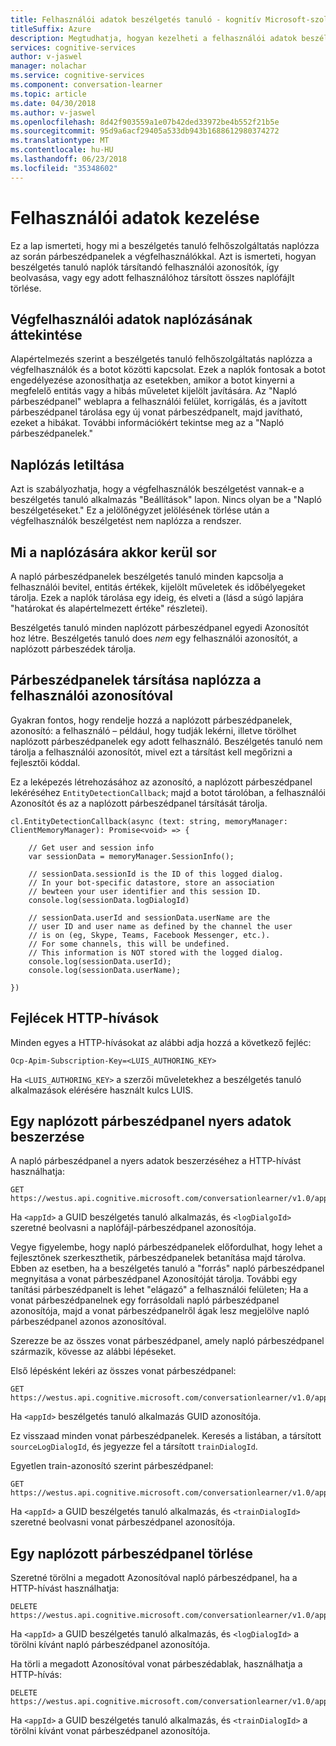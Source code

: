 ```yaml
---
title: Felhasználói adatok beszélgetés tanuló - kognitív Microsoft-szolgáltatások kezelése |} Microsoft Docs
titleSuffix: Azure
description: Megtudhatja, hogyan kezelheti a felhasználói adatok beszélgetés tanuló.
services: cognitive-services
author: v-jaswel
manager: nolachar
ms.service: cognitive-services
ms.component: conversation-learner
ms.topic: article
ms.date: 04/30/2018
ms.author: v-jaswel
ms.openlocfilehash: 8d42f903559a1e07b42ded33972be4b552f21b5e
ms.sourcegitcommit: 95d9a6acf29405a533db943b1688612980374272
ms.translationtype: MT
ms.contentlocale: hu-HU
ms.lasthandoff: 06/23/2018
ms.locfileid: "35348602"
---
```

# <a name="managing-user-data"></a>Felhasználói adatok kezelése

Ez a lap ismerteti, hogy mi a beszélgetés tanuló felhőszolgáltatás naplózza az során párbeszédpanelek a végfelhasználókkal.  Azt is ismerteti, hogyan beszélgetés tanuló naplók társítandó felhasználói azonosítók, így beolvasása, vagy egy adott felhasználóhoz társított összes naplófájlt törlése.

## <a name="overview-of-end-user-data-logging"></a>Végfelhasználói adatok naplózásának áttekintése

Alapértelmezés szerint a beszélgetés tanuló felhőszolgáltatás naplózza a végfelhasználók és a botot közötti kapcsolat.  Ezek a naplók fontosak a botot engedélyezése azonosíthatja az esetekben, amikor a botot kinyerni a megfelelő entitás vagy a hibás műveletet kijelölt javítására.  Az "Napló párbeszédpanel" weblapra a felhasználói felület, korrigálás, és a javított párbeszédpanel tárolása egy új vonat párbeszédpanelt, majd javítható, ezeket a hibákat. További információkért tekintse meg az a "Napló párbeszédpanelek."

## <a name="how-to-disable-logging"></a>Naplózás letiltása

Azt is szabályozhatja, hogy a végfelhasználók beszélgetést vannak-e a beszélgetés tanuló alkalmazás "Beállítások" lapon.  Nincs olyan be a "Napló beszélgetéseket."  Ez a jelölőnégyzet jelölésének törlése után a végfelhasználók beszélgetést nem naplózza a rendszer.

## <a name="what-is-logged"></a>Mi a naplózására akkor kerül sor 

A napló párbeszédpanelek beszélgetés tanuló minden kapcsolja a felhasználói bevitel, entitás értékek, kijelölt műveletek és időbélyegeket tárolja.  Ezek a naplók tárolása egy ideig, és elveti a (lásd a súgó lapjára "határokat és alapértelmezett értéke" részletei).  

Beszélgetés tanuló minden naplózott párbeszédpanel egyedi Azonosítót hoz létre.  Beszélgetés tanuló does *nem* egy felhasználói azonosítót, a naplózott párbeszédek tárolja.  

## <a name="associating-logged-dialogs-with-a-user-id"></a>Párbeszédpanelek társítása naplózza a felhasználói azonosítóval

Gyakran fontos, hogy rendelje hozzá a naplózott párbeszédpanelek, azonosító: a felhasználó – például, hogy tudják lekérni, illetve törölhet naplózott párbeszédpanelek egy adott felhasználó.  Beszélgetés tanuló nem tárolja a felhasználói azonosítót, mivel ezt a társítást kell megőrizni a fejlesztői kóddal.  

Ez a leképezés létrehozásához az azonosító, a naplózott párbeszédpanel lekéréséhez `EntityDetectionCallback`; majd a botot tárolóban, a felhasználói Azonosítót és az a naplózott párbeszédpanel társítását tárolja.  

```
cl.EntityDetectionCallback(async (text: string, memoryManager: ClientMemoryManager): Promise<void> => {

    // Get user and session info
    var sessionData = memoryManager.SessionInfo();

    // sessionData.sessionId is the ID of this logged dialog.
    // In your bot-specific datastore, store an association
    // bewteen your user identifier and this session ID.
    console.log(sessionData.logDialogId)

    // sessionData.userId and sessionData.userName are the 
    // user ID and user name as defined by the channel the user
    // is on (eg, Skype, Teams, Facebook Messenger, etc.).
    // For some channels, this will be undefined.
    // This information is NOT stored with the logged dialog.
    console.log(sessionData.userId);
    console.log(sessionData.userName);

})
```

## <a name="headers-for-http-calls"></a>Fejlécek HTTP-hívások

Minden egyes a HTTP-hívásokat az alábbi adja hozzá a következő fejléc:

```
Ocp-Apim-Subscription-Key=<LUIS_AUTHORING_KEY>
```

Ha `<LUIS_AUTHORING_KEY>` a szerzői műveletekhez a beszélgetés tanuló alkalmazások elérésére használt kulcs LUIS.

## <a name="how-to-obtain-raw-data-for-a-logged-dialog"></a>Egy naplózott párbeszédpanel nyers adatok beszerzése

A napló párbeszédpanel a nyers adatok beszerzéséhez a HTTP-hívást használhatja:

```
GET https://westus.api.cognitive.microsoft.com/conversationlearner/v1.0/app/<appId>/logdialog/<logDialogId>
```

Ha `<appId>` a GUID beszélgetés tanuló alkalmazás, és `<logDialgoId>` szeretné beolvasni a naplófájl-párbeszédpanel azonosítója.  

Vegye figyelembe, hogy napló párbeszédpanelek előfordulhat, hogy lehet a fejlesztőnek szerkeszthetik, párbeszédpanelek betanítása majd tárolva.  Ebben az esetben, ha a beszélgetés tanuló a "forrás" napló párbeszédpanel megnyitása a vonat párbeszédpanel Azonosítóját tárolja.  További egy tanítási párbeszédpanelt is lehet "elágazó" a felhasználói felületen; Ha a vonat párbeszédpanelnek egy forrásoldali napló párbeszédpanel azonosítója, majd a vonat párbeszédpanelről ágak lesz megjelölve napló párbeszédpanel azonos azonosítóval.

Szerezze be az összes vonat párbeszédpanel, amely napló párbeszédpanel származik, kövesse az alábbi lépéseket.

Első lépésként lekéri az összes vonat párbeszédpanel:

```
GET https://westus.api.cognitive.microsoft.com/conversationlearner/v1.0/app/<appId>/traindialogs
```

Ha `<appId>` beszélgetés tanuló alkalmazás GUID azonosítója.  

Ez visszaad minden vonat párbeszédpanelek.  Keresés a listában, a társított `sourceLogDialogId`, és jegyezze fel a társított `trainDialogId`. 

Egyetlen train-azonosító szerint párbeszédpanel:

```
GET https://westus.api.cognitive.microsoft.com/conversationlearner/v1.0/app/<appId>/traindialog/<trainDialogId>
```

Ha `<appId>` a GUID beszélgetés tanuló alkalmazás, és `<trainDialogId>` szeretné beolvasni vonat párbeszédpanel azonosítója.  

## <a name="how-to-delete-a-logged-dialog"></a>Egy naplózott párbeszédpanel törlése

Szeretné törölni a megadott Azonosítóval napló párbeszédpanel, ha a HTTP-hívást használhatja:

```
DELETE https://westus.api.cognitive.microsoft.com/conversationlearner/v1.0/app/<appId>/logdialog/<logDialogId>
```

Ha `<appId>` a GUID beszélgetés tanuló alkalmazás, és `<logDialogId>` a törölni kívánt napló párbeszédpanel azonosítója. 

Ha törli a megadott Azonosítóval vonat párbeszédablak, használhatja a HTTP-hívás:

```
DELETE https://westus.api.cognitive.microsoft.com/conversationlearner/v1.0/app/<appId>/traindialog/<trainDialogId>
```

Ha `<appId>` a GUID beszélgetés tanuló alkalmazás, és `<trainDialogId>` a törölni kívánt vonat párbeszédpanel azonosítója. 
